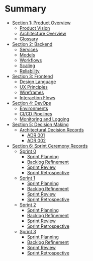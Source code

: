 # Summary

- [Section 1: Product Overview](./section-01_product-overview/chapter-00_section-header.md)
  - [Product Vision](./section-01_product-overview/chapter-01_vision.md)
  - [Architecture Overview](./section-01_product-overview/chapter-02_architecture-overview.md)
  - [Glossary](./section-01_product-overview/chapter-03_glossary.md)
- [Section 2: Backend]()
  - [Services]()
  - [Models]()
  - [ Workflows]()
  - [Scaling]()
  - [Reliability]()
- [Section 3: Frontend]()
  - [Design Language]()
  - [UX Principles]()
  - [Wireframes]()
  - [Interaction Flows]()
- [Section 4: DevOps]()
  - [Environments]()
  - [CI/CD Pipelines]()
  - [Monitoring and Logging]()
- [Section 5: Decision Making](./section-05_decision-making/chapter-00_section-header.md)
  - [Architectural Decision Records](./section-05_decision-making/chapter-01_architectural-decision-records.md)
    - [ADR 001](./section-05_decision-making/chapter-01a_adr-001.md)
    - [ADR 002](./section-05_decision-making/chapter-01b_adr-002.md)
- [Section 6: Sprint Ceremony Records](./section-06_sprint-ceremony-records/chapter-00_section-header.md)
  - [Sprint 0]()
    - [Sprint Planning](./section-06_sprint-ceremony-records/sprint-00/01-sprint-planning.md)
    - [Backlog Refinement](./section-06_sprint-ceremony-records/sprint-00/02-backlog-refinement.md)
    - [Sprint Review](./section-06_sprint-ceremony-records/sprint-00/03-sprint-review.md)
    - [Sprint Retrospective](./section-06_sprint-ceremony-records/sprint-00/04-sprint-retro.md)
  - [Sprint 1]()
    - [Sprint Planning](./section-06_sprint-ceremony-records/sprint-01/01-sprint-planning.md)
    - [Backlog Refinement](./section-06_sprint-ceremony-records/sprint-01/02-backlog-refinement.md)
    - [Sprint Review](./section-06_sprint-ceremony-records/sprint-01/03-sprint-review.md)
    - [Sprint Retrospective](./section-06_sprint-ceremony-records/sprint-01/04-sprint-retro.md)
  - [Sprint 2]()
    - [Sprint Planning](./section-06_sprint-ceremony-records/sprint-02/01-sprint-planning.md)
    - [Backlog Refinement](./section-06_sprint-ceremony-records/sprint-02/02-backlog-refinement.md)
    - [Sprint Review](./section-06_sprint-ceremony-records/sprint-02/03-sprint-review.md)
    - [Sprint Retrospective](./section-06_sprint-ceremony-records/sprint-02/04-sprint-retro.md)
  - [Sprint 3]()
    - [Sprint Planning](./section-06_sprint-ceremony-records/sprint-03/01-sprint-planning.md)
    - [Backlog Refinement](./section-06_sprint-ceremony-records/sprint-03/02-backlog-refinement.md)
    - [Sprint Review](./section-06_sprint-ceremony-records/sprint-03/03-sprint-review.md)
    - [Sprint Retrospective](./section-06_sprint-ceremony-records/sprint-03/04-sprint-retro.md)
